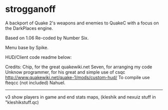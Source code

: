 # strogganoff
A backport of Quake 2's weapons and enemies to QuakeC with a focus on the DarkPlaces engine.

Based on 1.06 Re-coded by Number Six.

Menu base by Spike.

HUD/Client code readme below:

Credits:
Chip, for the great quakewiki.net
Seven, for arranging my code
Unknow programmer, for his great and simple use of csqc
http://www.quakewiki.net/quake-1/mods/custom-hud/
To compile use fteqcc (not included)
Nahuel.
************************************
v3
show players in game and  end stats maps, (kleshik and nexuiz stuff in "kleshikstuff.qc)
